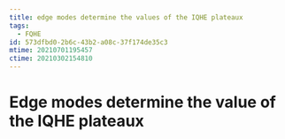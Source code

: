 ```yaml
---
title: edge modes determine the values of the IQHE plateaux
tags:
  - FQHE
id: 573dfbd0-2b6c-43b2-a08c-37f174de35c3
mtime: 20210701195457
ctime: 20210302154810
---
```


# Edge modes determine the value of the IQHE plateaux
